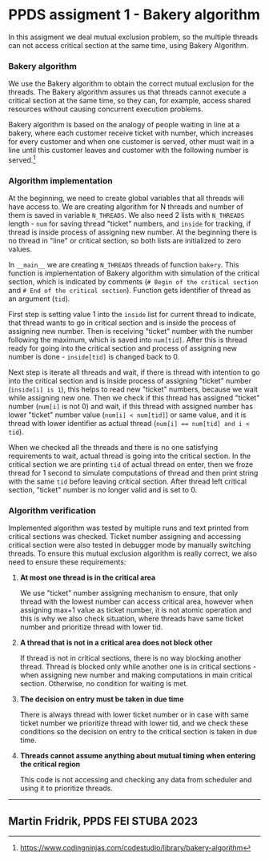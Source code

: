# PPDS assigment 1 - Bakery algorithm
In this assigment we deal mutual exclusion problem, so the multiple threads can not access critical section at the same time, using Bakery Algorithm.
### Bakery algorithm
We use the Bakery algorithm to obtain the correct mutual exclusion for the threads.
The Bakery algorithm assures us that threads cannot execute a critical section at the same time, so they can, for example, access shared resources without causing concurrent execution problems.

Bakery algorithm is based on the analogy of people waiting in line at a bakery, where each customer receive ticket with number, which increases for every customer and when one customer is served, other must wait in a line until this customer leaves and customer with the following number is served.[^1] 
### Algorithm implementation
At the beginning, we need to create global variables that all threads will have access to.
We are creating algorithm for N threads and number of them is saved in variable `N_THREADS`. We also need 2 lists with `N_THREADS` length - `num` for saving thread "ticket" numbers, and `inside` for tracking, if thread is inside process of assigning new number. At the beginning there is no thread in "line" or critical section, so both lists are initialized to zero values.  


In `__main__` we are creating `N_THREADS` threads of function `bakery`.
This function is implementation of Bakery algorithm with simulation of the critical section, which is indicated by comments (`# Begin of the critical section` and `# End of the critical section`).
Function gets identifier of thread as an argument (`tid`). 

First step is setting value 1 into the `inside` list for current thread to indicate, that thread wants to go in critical section and is inside the process of assigning new number. Then is receiving "ticket" number with the number following the maximum, which is saved into `num[tid]`. After this is thread ready for going into the critical section and process of assigning new number is done - `inside[tid]` is changed back to 0.

Next step is iterate all threads and wait, if there is thread with intention to go into the critical section and is inside process of assigning "ticket" number (`inside[i] is 1`), this helps to read new "ticket" numbers, because we wait while assigning new one. 
Then we check if this thread has assigned "ticket" number (`num[i]` is not 0) and wait, if this thread with assigned number has lower "ticket" number value (`num[i] < num[tid]`) or same value, and it is thread with lower identifier as actual thread (`num[i] == num[tid] and i < tid`).

When we checked all the threads and there is no one satisfying requirements to wait, actual thread is going into the critical section.
In the critical section we are printing `tid` of actual thread on enter, then we froze thread for 1 second to simulate computations of thread and then print string with the same `tid` before leaving critical section. After thread left critical section, "ticket" number is no longer valid and is set to 0.

### Algorithm verification
Implemented algorithm was tested by multiple runs and text printed from critical sections was checked. Ticket number assigning and accessing critical section were also tested in debugger mode by manually switching threads.
To ensure this mutual exclusion algorithm is really correct, we also need to ensure these requirements:
1. **At most one thread is in the critical area**

   We use "ticket" number assigning mechanism to ensure, that only thread with the lowest number can access critical area,
   however when assigning max+1 value as ticket number, it is not atomic operation and this is why we also check situation, where threads have same ticket number and prioritize thread with lower tid.
2. **A thread that is not in a critical area does not block other**

   If thread is not in critical sections, there is no way blocking another thread. Thread is blocked only while another one is in critical sections - when assigning new number and making computations in main critical section. Otherwise, no condition for waiting is met.
3. **The decision on entry must be taken in due time**

   There is always thread with lower ticket number or in case with same ticket number we prioritize thread with lower tid, and we check these conditions so the decision on entry to the critical section is taken in due time.
4. **Threads cannot assume anything about mutual timing when entering the critical region**

   This code is not accessing and checking any data from scheduler and using it to prioritize threads.

---
Martin Fridrik, PPDS FEI STUBA
2023
---

[^1]: https://www.codingninjas.com/codestudio/library/bakery-algorithm
